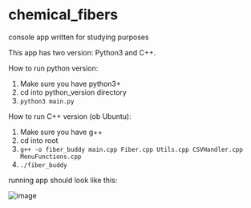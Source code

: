 # chemical_fibers
console app written for studying purposes 

This app has two version: Python3 and C++. 

How to run python version:
1. Make sure you have python3+
2. cd into python_version directory
3. `python3 main.py`

How to run C++ version (ob Ubuntu):
1. Make sure you have g++
2. cd into root
3. `g++ -o fiber_buddy main.cpp Fiber.cpp Utils.cpp CSVHandler.cpp MenuFunctions.cpp`
4. `./fiber_buddy`
   
running app should look like this:

![image](https://github.com/rodionlitvinov/chemical_fibers/assets/127775180/fed066b4-909a-44c3-bb5e-fd7e840e9c1d)

